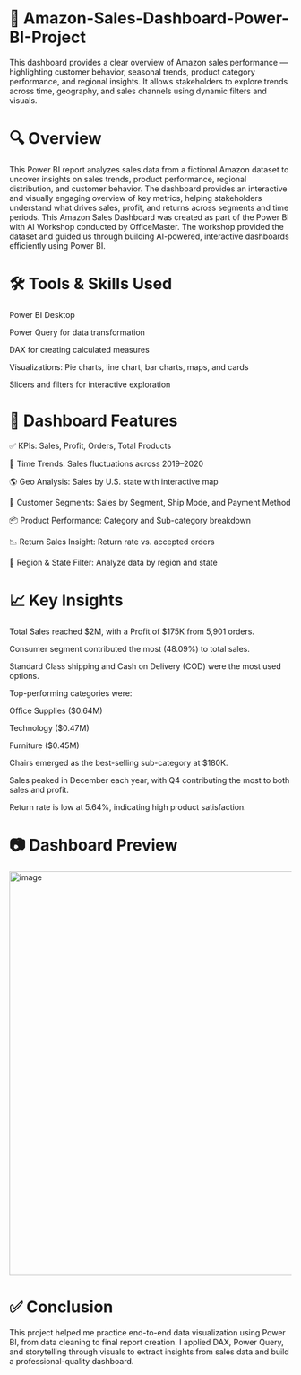 # 🚀 Amazon-Sales-Dashboard-Power-BI-Project
This dashboard provides a clear overview of Amazon sales performance — highlighting customer behavior, seasonal trends, product category performance, and regional insights. It allows stakeholders to explore trends across time, geography, and sales channels using dynamic filters and visuals.

# 🔍 Overview
This Power BI report analyzes sales data from a fictional Amazon dataset to uncover insights on sales trends, product performance, regional distribution, and customer behavior. The dashboard provides an interactive and visually engaging overview of key metrics, helping stakeholders understand what drives sales, profit, and returns across segments and time periods.
This Amazon Sales Dashboard was created as part of the Power BI with AI Workshop conducted by OfficeMaster. The workshop provided the dataset and guided us through building AI-powered, interactive dashboards efficiently using Power BI.

# 🛠 Tools & Skills Used

Power BI Desktop

Power Query for data transformation

DAX for creating calculated measures

Visualizations: Pie charts, line chart, bar charts, maps, and cards

Slicers and filters for interactive exploration

# 📌 Dashboard Features

✅ KPIs: Sales, Profit, Orders, Total Products

📆 Time Trends: Sales fluctuations across 2019–2020

🌎 Geo Analysis: Sales by U.S. state with interactive map

🛒 Customer Segments: Sales by Segment, Ship Mode, and Payment Method

📦 Product Performance: Category and Sub-category breakdown

📉 Return Sales Insight: Return rate vs. accepted orders

🔄 Region & State Filter: Analyze data by region and state

# 📈 Key Insights

Total Sales reached $2M, with a Profit of $175K from 5,901 orders.

Consumer segment contributed the most (48.09%) to total sales.

Standard Class shipping and Cash on Delivery (COD) were the most used options.

Top-performing categories were:

Office Supplies ($0.64M)

Technology ($0.47M)

Furniture ($0.45M)

Chairs emerged as the best-selling sub-category at $180K.

Sales peaked in December each year, with Q4 contributing the most to both sales and profit.

Return rate is low at 5.64%, indicating high product satisfaction.

# 📷 Dashboard Preview

<img width="1283" height="720" alt="image" src="https://github.com/user-attachments/assets/331794a8-15e4-4e4e-afae-60d70fa9df5a" />

# ✅ Conclusion

This project helped me practice end-to-end data visualization using Power BI, from data cleaning to final report creation. I applied DAX, Power Query, and storytelling through visuals to extract insights from sales data and build a professional-quality dashboard.
